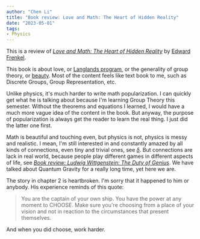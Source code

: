 ```yaml
---
author: "Chen Li"
title: "Book review: Love and Math: The Heart of Hidden Reality"
date: "2023-05-01"
tags: 
- Physics
---
```


This is a review of [_Love and Math: The Heart of Hidden Reality_](https://www.amazon.com/Love-Math-Heart-Hidden-Reality/dp/0465050743) by [Edward Frenkel](https://www.edwardfrenkel.com/).

This book is about love, or [Langlands program](https://en.wikipedia.org/wiki/Langlands_program), or the generality of group theory, or [beauty](https://chenli2049.github.io/posts/20230304-book-review-lost-in-math/). Most of the content feels like text book to me, such as Discrete Groups, Group Representation, etc.

Unlike physics, it's much harder to write math popularization. I can quickly get what he is talking about because I'm learning Group Theory this semester. Without the theorems and equations I learned, I would have a much more vague idea of the content in the book. But anyway, the purpose of popularization is always get the reader to learn the real thing. I just did the latter one first.

Math is beautiful and touching even, but physics is not, physics is messy and realistic. I mean, I'm still interested in and constantly amazed by all kinds of connections, even tiny and trivial ones, see [_δ_](https://chenli2049.github.io/posts/20230314-delta-function/). But connections are lack in real world, because people play different games in different aspects of life, see [_Book review: Ludwig Wittgenstein: The Duty of Genius_](https://chenli2049.github.io/posts/20230312-book-review-ludwig-wittgenstein-the-duty-of-genius/). We have talked about Quantum Gravity for a really long time, yet here we are.

The story in chapter 2 is heartbroken. I'm sorry that it happened to him or anybody. His experience reminds of this quote:

>You are the captain of your own ship. You have the power at any moment to CHOOSE. Make sure you're choosing from a place of your vision and not in reaction to the circumstances that present themselves.

And when you did choose, work harder.
